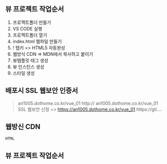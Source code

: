## 뷰 프로젝트 작업순서
1. 프로젝트폴더 만들기
2. VS CODE 실행
3. 프로젝트폴더 열기
4. index.html 웹파일 만들기
5. ! 탭키 => HTML5 자동완성
6. 웹방식 CDN => MDN에서 복사하고 붙이기
7. 뷰탬플릿 태그 생성
8. 뷰 인스턴스 생성 
9. 스타일 생성

## 배포시 SSL 웹보안 인증서
> an1005.dothome.co.kr/vue_01
> http:// an1005.dothome.co.kr/vue_01
> SSL 웹보안 신청 => https://an1005.dothome.co.kr/vue_01
> https://git....

## 웹방신 CDN
<script src="https://cdn.jsdelivr.net/npm/vue/dist/vue.js"></script>
```HTML```

## 뷰 프로젝트 작업순서
